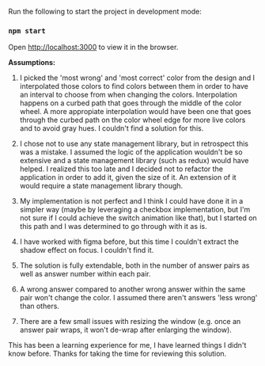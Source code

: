Run the following to start the project in development mode:

### `npm start`

Open [http://localhost:3000](http://localhost:3000) to view it in the browser.

**Assumptions:**

1. I picked the 'most wrong' and 'most correct' color from the design and I interpolated those colors to find colors between them in order to have an interval to choose from when changing the colors. Interpolation happens on a curbed path that goes through the middle of the color wheel. A more appropiate interpolation would have been one that goes through the curbed path on the color wheel edge for more live colors and to avoid gray hues. I couldn't find a solution for this.

2. I chose not to use any state management library, but in retrospect this was a mistake. I assumed the logic of the application wouldn't be so extensive and a state management library (such as redux) would have helped. I realized this too late and I decided not to refactor the application in order to add it, given the size of it. An extension of it would require a state management library though.

3. My implementation is not perfect and I think I could have done it in a simpler way (maybe by leveraging a checkbox implementation, but I'm not sure if I could achieve the switch animation like that), but I started on this path and I was determined to go through with it as is.

4. I have worked with figma before, but this time I couldn't extract the shadow effect on focus. I couldn't find it.

5. The solution is fully extendable, both in the number of answer pairs as well as answer number within each pair.

6. A wrong answer compared to another wrong answer within the same pair won't change the color. I assumed there aren't answers 'less wrong' than others.

7. There are a few small issues with resizing the window (e.g. once an answer pair wraps, it won't de-wrap after enlarging the window).

This has been a learning experience for me, I have learned things I didn't know before. Thanks for taking the time for reviewing this solution.